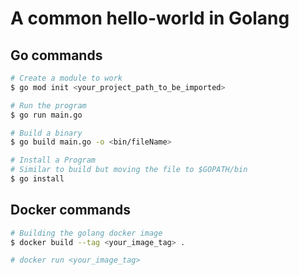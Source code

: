 # A common hello-world in Golang

## Go commands
``` bash
# Create a module to work
$ go mod init <your_project_path_to_be_imported>

# Run the program 
$ go run main.go

# Build a binary
$ go build main.go -o <bin/fileName>

# Install a Program
# Similar to build but moving the file to $GOPATH/bin
$ go install
```

## Docker commands
``` bash
# Building the golang docker image
$ docker build --tag <your_image_tag> .

# docker run <your_image_tag>
```